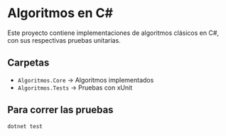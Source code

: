 # Algoritmos en C#

Este proyecto contiene implementaciones de algoritmos clásicos en C#, con sus respectivas pruebas unitarias.

## Carpetas

- `Algoritmos.Core` → Algoritmos implementados
- `Algoritmos.Tests` → Pruebas con xUnit

## Para correr las pruebas

```bash
dotnet test